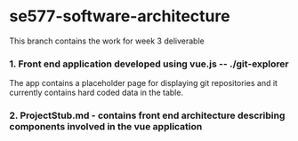 # se577-software-architecture

This branch contains the work for week 3 deliverable

### 1. Front end application developed using vue.js -- ./git-explorer

The app contains a placeholder page for displaying git repositories and it currently contains hard coded data in the table.




### 2. ProjectStub.md - contains front end architecture describing components involved in the vue application

